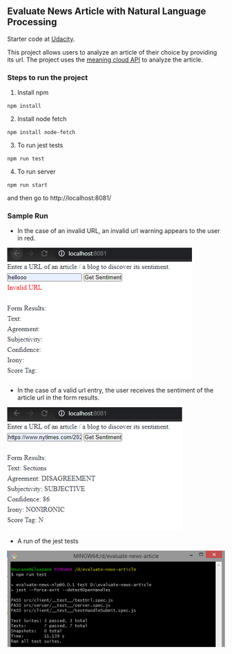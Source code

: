 ## Evaluate News Article  with Natural Language Processing

Starter code at [Udacity](https://www.udacity.com/course/react-nanodegree--nd019).

This project allows users to analyze an article of their choice by providing its url. The project uses the [meaning cloud API](https://www.meaningcloud.com/) to analyze the article.

### Steps to run the project

1. Install npm
```
npm install
```

2. Install node fetch
```
npm install node-fetch
```
3. To run jest tests
```
npm run test
```
4. To run server
```
npm run start
```
and then go to http://localhost:8081/

### Sample Run

- In the case of an invalid URL, an invalid url warning appears to the user in red.

![](./pictures/invalid_url.PNG)


- In the case of a valid url entry, the user receives the sentiment of the article url in the form results.

![](./pictures/valid_url.PNG)


- A run of the jest tests

![](./pictures/test_run.PNG)